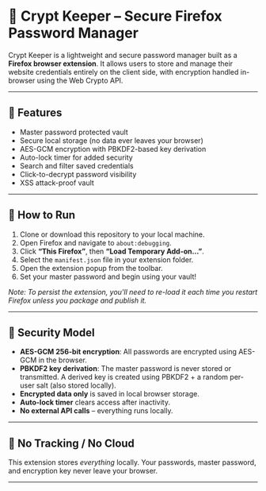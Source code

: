 # 🔐 Crypt Keeper – Secure Firefox Password Manager

Crypt Keeper is a lightweight and secure password manager built as a **Firefox browser extension**. It allows users to store and manage their website credentials entirely on the client side, with encryption handled in-browser using the Web Crypto API.

---

## 🚀 Features

- Master password protected vault
- Secure local storage (no data ever leaves your browser)
- AES-GCM encryption with PBKDF2-based key derivation
- Auto-lock timer for added security
- Search and filter saved credentials
- Click-to-decrypt password visibility
- XSS attack-proof vault

---

## 🤔 How to Run

1. Clone or download this repository to your local machine.
2. Open Firefox and navigate to `about:debugging`.
3. Click **“This Firefox”**, then **“Load Temporary Add-on…”**.
4. Select the `manifest.json` file in your extension folder.
5. Open the extension popup from the toolbar.
6. Set your master password and begin using your vault!

_Note: To persist the extension, you'll need to re-load it each time you restart Firefox unless you package and publish it._

---

## 🔐 Security Model

- **AES-GCM 256-bit encryption**: All passwords are encrypted using AES-GCM in the browser.
- **PBKDF2 key derivation**: The master password is never stored or transmitted. A derived key is created using PBKDF2 + a random per-user salt (also stored locally).
- **Encrypted data only** is saved in local browser storage.
- **Auto-lock timer** clears access after inactivity.
- **No external API calls** – everything runs locally.

---

## 🚫 No Tracking / No Cloud

This extension stores *everything* locally. Your passwords, master password, and encryption key never leave your browser.

---
